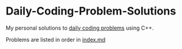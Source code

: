 # Daily-Coding-Problem-Solutions

My personal solutions to [daily coding problems](https://www.dailycodingproblem.com) using C++.

Problems are listed in order in [index.md](./index.md)
